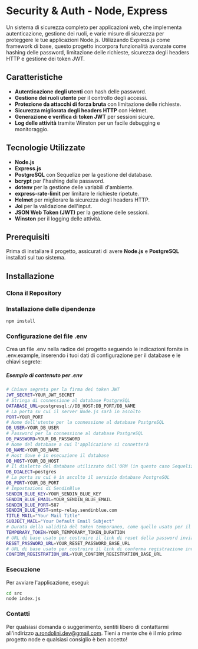 # Security & Auth - Node, Express

Un sistema di sicurezza completo per applicazioni web, che implementa autenticazione, gestione dei ruoli, e varie misure di sicurezza per proteggere le tue applicazioni Node.js. Utilizzando Express.js come framework di base, questo progetto incorpora funzionalità avanzate come hashing delle password, limitazione delle richieste, sicurezza degli headers HTTP e gestione dei token JWT.

## Caratteristiche

- **Autenticazione degli utenti** con hash delle password.
- **Gestione dei ruoli utente** per il controllo degli accessi.
- **Protezione da attacchi di forza bruta** con limitazione delle richieste.
- **Sicurezza migliorata degli headers HTTP** con Helmet.
- **Generazione e verifica di token JWT** per sessioni sicure.
- **Log delle attività** tramite Winston per un facile debugging e monitoraggio.

## Tecnologie Utilizzate

- **Node.js**
- **Express.js**
- **PostgreSQL** con Sequelize per la gestione del database.
- **bcrypt** per l'hashing delle password.
- **dotenv** per la gestione delle variabili d'ambiente.
- **express-rate-limit** per limitare le richieste ripetute.
- **Helmet** per migliorare la sicurezza degli headers HTTP.
- **Joi** per la validazione dell'input.
- **JSON Web Token (JWT)** per la gestione delle sessioni.
- **Winston** per il logging delle attività.

## Prerequisiti

Prima di installare il progetto, assicurati di avere **Node.js** e **PostgreSQL** installati sul tuo sistema.

## Installazione

### Clona il Repository

### Installazione delle dipendenze
```bash
npm install
```


### Configurazione del file .env
Crea un file .env nella radice del progetto seguendo le indicazioni fornite in .env.example, inserendo i tuoi dati di configurazione per il database e le chiavi segrete:
##### Esempio di contenuto per .env
```bash
# Chiave segreta per la firma dei token JWT
JWT_SECRET=YOUR_JWT_SECRET
# Stringa di connessione al database PostgreSQL
DATABASE_URL=postgresql://DB_HOST:DB_PORT/DB_NAME
# La porta su cui il server Node.js sarà in ascolto
PORT=YOUR_PORT
# Nome dell'utente per la connessione al database PostgreSQL
DB_USER=YOUR_DB_USER
# Password per la connessione al database PostgreSQL
DB_PASSWORD=YOUR_DB_PASSWORD
# Nome del database a cui l'applicazione si connetterà
DB_NAME=YOUR_DB_NAME
# Host dove è in esecuzione il database
DB_HOST=YOUR_DB_HOST
# Il dialetto del database utilizzato dall'ORM (in questo caso Sequelize)
DB_DIALECT=postgres
# La porta su cui è in ascolto il servizio database PostgreSQL
DB_PORT=YOUR_DB_PORT
# Impostazioni di SendinBlue
SENDIN_BLUE_KEY=YOUR_SENDIN_BLUE_KEY
SENDIN_BLUE_EMAIL=YOUR_SENDIN_BLUE_EMAIL
SENDIN_BLUE_PORT=587
SENDIN_BLUE_HOST=smtp-relay.sendinblue.com
TITLE_MAIL="Your Mail Title"
SUBJECT_MAIL="Your Default Email Subject"
# Durata della validità del token temporaneo, come quello usato per il reset della password o la conferma dell'account
TEMPORARY_TOKEN=YOUR_TEMPORARY_TOKEN_DURATION
# URL di base usato per costruire il link di reset della password inviato agli utenti via email
RESET_PASSWORD_URL=YOUR_RESET_PASSWORD_BASE_URL
# URL di base usato per costruire il link di conferma registrazione inviato agli utenti nuovi via email
CONFIRM_REGISTRATION_URL=YOUR_CONFIRM_REGISTRATION_BASE_URL
```

### Esecuzione
Per avviare l'applicazione, esegui:
```bash
cd src
node index.js
```

### Contatti
Per qualsiasi domanda o suggerimento, sentiti libero di contattarmi all'indirizzo a.rondolini.dev@gmail.com.
Tieni a mente che è il mio primo progetto node e qualsiasi consiglio è ben accetto!






















